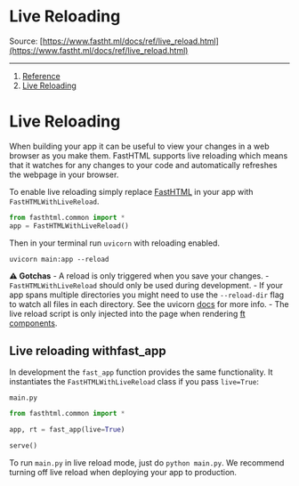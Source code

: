 # Live Reloading

Source: [https://www.fastht.ml/docs/ref/live_reload.html](https://www.fastht.ml/docs/ref/live_reload.html)

---

1. [Reference](https://www.fastht.ml/docs/ref/../ref/concise_guide.html)
2. [Live Reloading](https://www.fastht.ml/docs/ref/../ref/live_reload.html)

# Live Reloading

When building your app it can be useful to view your changes in a web browser as you make them. FastHTML supports live reloading which means that it watches for any changes to your code and automatically refreshes the webpage in your browser.

To enable live reloading simply replace [FastHTML](https://www.fastht.ml/docs/api/core.html#fasthtml) in your app with `FastHTMLWithLiveReload`.

```python
from fasthtml.common import *
app = FastHTMLWithLiveReload()
```

Then in your terminal run `uvicorn` with reloading enabled.

```
uvicorn main:app --reload
```

**⚠️ Gotchas** - A reload is only triggered when you save your changes. - `FastHTMLWithLiveReload` should only be used during development. - If your app spans multiple directories you might need to use the `--reload-dir` flag to watch all files in each directory. See the uvicorn [docs](https://www.uvicorn.org/settings/#development) for more info. - The live reload script is only injected into the page when rendering [ft components](https://www.fastht.ml/docs/explains/explaining_xt_components.html).

## Live reloading withfast_app

In development the `fast_app` function provides the same functionality. It instantiates the `FastHTMLWithLiveReload` class if you pass `live=True`:

```
main.py
```

```python
from fasthtml.common import *

app, rt = fast_app(live=True)

serve()
```

To run `main.py` in live reload mode, just do `python main.py`. We recommend turning off live reload when deploying your app to production.